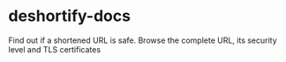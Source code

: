 # deshortify-docs
Find out if a shortened URL is safe. Browse the complete URL, its security level and TLS certificates
